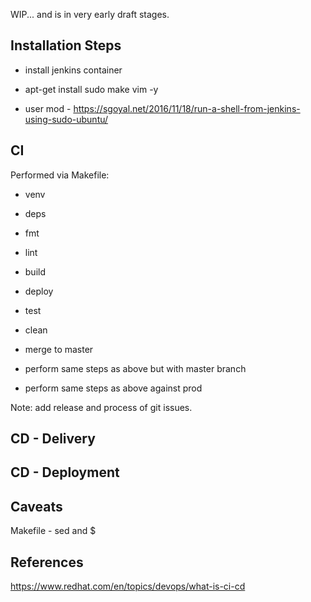 WIP... and is in very early draft stages.

## Installation Steps
* install jenkins container
* apt-get install sudo make vim -y

* user mod - https://sgoyal.net/2016/11/18/run-a-shell-from-jenkins-using-sudo-ubuntu/

## CI
Performed via Makefile:
* venv
* deps
* fmt
* lint
* build
* deploy
* test
* clean

* merge to master
* perform same steps as above but with master branch
* perform same steps as above against prod

Note: add release and process of git issues.

## CD - Delivery

## CD - Deployment

## Caveats
Makefile - sed and $

## References
https://www.redhat.com/en/topics/devops/what-is-ci-cd

